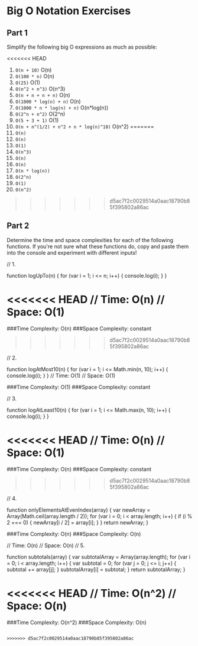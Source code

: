 # Big O Notation Exercises

## Part 1

Simplify the following big O expressions as much as possible:

<<<<<<< HEAD
1. `O(n + 10)`
O(n)
2. `O(100 * n)`
O(n)
3. `O(25)`
O(1)
4. `O(n^2 + n^3)`
O(n^3)
5. `O(n + n + n + n)`
O(n)
6. `O(1000 * log(n) + n)`
O(n)
7. `O(1000 * n * log(n) + n)`
O(n*log(n))
8. `O(2^n + n^2)`
O(2^n)
9. `O(5 + 3 + 1)`
O(1)
10. `O(n + n^(1/2) + n^2 + n * log(n)^10)`
O(n^2)
=======
1. `O(n)`
2. `O(n)`
3. `O(1)`
4. `O(n^3)`
5. `O(n)`
6. `O(n)`
7. `O(n * log(n))`
8. `O(2^n)`
9. `O(1)`
10. `O(n^2)`

>>>>>>> d5ac7f2c0029514a0aac18790b85f395802a86ac
## Part 2

Determine the time and space complexities for each of the following functions. If you're not sure what these functions do, copy and paste them into the console and experiment with different inputs!

<!-- ```js -->

// 1.

function logUpTo(n) {
for (var i = 1; i <= n; i++) {
console.log(i);
}
}

<<<<<<< HEAD
// Time: O(n)
// Space: O(1)
=======
###Time Complexity: O(n)
###Space Complexity: constant
>>>>>>> d5ac7f2c0029514a0aac18790b85f395802a86ac

// 2.

function logAtMost10(n) {
for (var i = 1; i <= Math.min(n, 10); i++) {
console.log(i);
}
}
// Time: O(1)
// Space: O(1)

###Time Complexity: O(1)
###Space Complexity: constant

// 3.

function logAtLeast10(n) {
for (var i = 1; i <= Math.max(n, 10); i++) {
console.log(i);
}
}

<<<<<<< HEAD
// Time: O(n)
// Space: O(1)
=======
###Time Complexity: O(n)
###Space Complexity: constant
>>>>>>> d5ac7f2c0029514a0aac18790b85f395802a86ac

// 4.

function onlyElementsAtEvenIndex(array) {
var newArray = Array(Math.ceil(array.length / 2));
for (var i = 0; i < array.length; i++) {
if (i % 2 === 0) {
newArray[i / 2] = array[i];
}
}
return newArray;
}

###Time Complexity: O(n)
###Space Complexity: O(n)

// Time: O(n)
// Space: O(n) 
// 5.

function subtotals(array) {
var subtotalArray = Array(array.length);
for (var i = 0; i < array.length; i++) {
var subtotal = 0;
for (var j = 0; j <= i; j++) {
subtotal += array[j];
}
subtotalArray[i] = subtotal;
}
return subtotalArray;
}

<<<<<<< HEAD
// Time: O(n^2)
// Space: O(n)
=======
###Time Complexity: O(n^2)
###Space Complexity: O(n)

```

>>>>>>> d5ac7f2c0029514a0aac18790b85f395802a86ac
```
